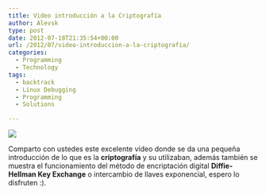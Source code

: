 ```yaml
---
title: Video introducción a la Criptografía
author: Alevsk
type: post
date: 2012-07-18T21:35:54+00:00
url: /2012/07/video-introduccion-a-la-criptografia/
categories:
  - Programming
  - Technology
tags:
  - backtrack
  - Linux Debugging
  - Programming
  - Solutions

---
```

[![](/images/diffhellman.gif)](http://www.alevsk.com/2012/07/video-introduccion-a-la-criptografia/diffhellman/)

Comparto con ustedes este excelente vídeo donde se da una pequeña introducción de lo que es la **criptografía** y su utilizaban, además también se muestra el funcionamiento del método de encriptación digital **Diffie-Hellman Key Exchange** o intercambio de llaves exponencial, espero lo disfruten :).